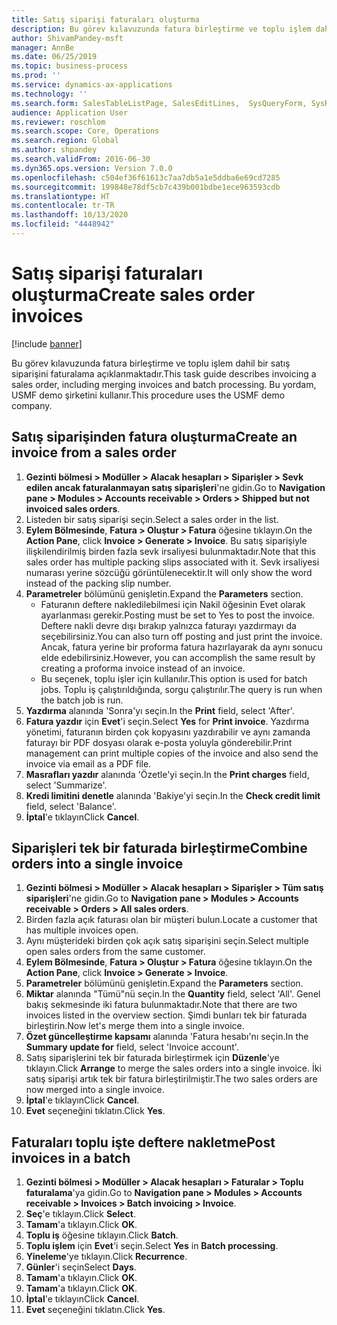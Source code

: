 ```yaml
---
title: Satış siparişi faturaları oluşturma
description: Bu görev kılavuzunda fatura birleştirme ve toplu işlem dahil bir satış siparişini faturalama açıklanmaktadır.
author: ShivamPandey-msft
manager: AnnBe
ms.date: 06/25/2019
ms.topic: business-process
ms.prod: ''
ms.service: dynamics-ax-applications
ms.technology: ''
ms.search.form: SalesTableListPage, SalesEditLines,  SysQueryForm, SysRecurrence
audience: Application User
ms.reviewer: roschlom
ms.search.scope: Core, Operations
ms.search.region: Global
ms.author: shpandey
ms.search.validFrom: 2016-06-30
ms.dyn365.ops.version: Version 7.0.0
ms.openlocfilehash: c504ef36f61613c7aa7db5a1e5ddba6e69cd7285
ms.sourcegitcommit: 199848e78df5cb7c439b001bdbe1ece963593cdb
ms.translationtype: HT
ms.contentlocale: tr-TR
ms.lasthandoff: 10/13/2020
ms.locfileid: "4448942"
---
```

# <a name="create-sales-order-invoices"></a><span data-ttu-id="b5b75-103">Satış siparişi faturaları oluşturma</span><span class="sxs-lookup"><span data-stu-id="b5b75-103">Create sales order invoices</span></span>

[!include [banner](../../includes/banner.md)]

<span data-ttu-id="b5b75-104">Bu görev kılavuzunda fatura birleştirme ve toplu işlem dahil bir satış siparişini faturalama açıklanmaktadır.</span><span class="sxs-lookup"><span data-stu-id="b5b75-104">This task guide describes invoicing a sales order, including merging invoices and batch processing.</span></span> <span data-ttu-id="b5b75-105">Bu yordam, USMF demo şirketini kullanır.</span><span class="sxs-lookup"><span data-stu-id="b5b75-105">This procedure uses the USMF demo company.</span></span>


## <a name="create-an-invoice-from-a-sales-order"></a><span data-ttu-id="b5b75-106">Satış siparişinden fatura oluşturma</span><span class="sxs-lookup"><span data-stu-id="b5b75-106">Create an invoice from a sales order</span></span>
1. <span data-ttu-id="b5b75-107">**Gezinti bölmesi > Modüller > Alacak hesapları > Siparişler > Sevk edilen ancak faturalanmayan satış siparişleri**'ne gidin.</span><span class="sxs-lookup"><span data-stu-id="b5b75-107">Go to **Navigation pane > Modules > Accounts receivable > Orders > Shipped but not invoiced sales orders**.</span></span>
2. <span data-ttu-id="b5b75-108">Listeden bir satış siparişi seçin.</span><span class="sxs-lookup"><span data-stu-id="b5b75-108">Select a sales order in the list.</span></span> 
3. <span data-ttu-id="b5b75-109">**Eylem Bölmesinde**, **Fatura > Oluştur > Fatura** öğesine tıklayın.</span><span class="sxs-lookup"><span data-stu-id="b5b75-109">On the **Action Pane**, click **Invoice > Generate > Invoice**.</span></span> <span data-ttu-id="b5b75-110">Bu satış siparişiyle ilişkilendirilmiş birden fazla sevk irsaliyesi bulunmaktadır.</span><span class="sxs-lookup"><span data-stu-id="b5b75-110">Note that this sales order has multiple packing slips associated with it.</span></span> <span data-ttu-id="b5b75-111">Sevk irsaliyesi numarası yerine <multiple> sözcüğü görüntülenecektir.</span><span class="sxs-lookup"><span data-stu-id="b5b75-111">It will only show the word <multiple> instead of the packing slip number.</span></span>  
4. <span data-ttu-id="b5b75-112">**Parametreler** bölümünü genişletin.</span><span class="sxs-lookup"><span data-stu-id="b5b75-112">Expand the **Parameters** section.</span></span>
    - <span data-ttu-id="b5b75-113">Faturanın deftere nakledilebilmesi için Nakil öğesinin Evet olarak ayarlanması gerekir.</span><span class="sxs-lookup"><span data-stu-id="b5b75-113">Posting must be set to Yes to post the invoice.</span></span> <span data-ttu-id="b5b75-114">Deftere nakli devre dışı bırakıp yalnızca faturayı yazdırmayı da seçebilirsiniz.</span><span class="sxs-lookup"><span data-stu-id="b5b75-114">You can also turn off posting and just print the invoice.</span></span> <span data-ttu-id="b5b75-115">Ancak, fatura yerine bir proforma fatura hazırlayarak da aynı sonucu elde edebilirsiniz.</span><span class="sxs-lookup"><span data-stu-id="b5b75-115">However, you can accomplish the same result by creating a proforma invoice instead of an invoice.</span></span>  
    - <span data-ttu-id="b5b75-116">Bu seçenek, toplu işler için kullanılır.</span><span class="sxs-lookup"><span data-stu-id="b5b75-116">This option is used for batch jobs.</span></span> <span data-ttu-id="b5b75-117">Toplu iş çalıştırıldığında, sorgu çalıştırılır.</span><span class="sxs-lookup"><span data-stu-id="b5b75-117">The query is run when the batch job is run.</span></span>
5. <span data-ttu-id="b5b75-118">**Yazdırma** alanında 'Sonra'yı seçin.</span><span class="sxs-lookup"><span data-stu-id="b5b75-118">In the **Print** field, select 'After'.</span></span>
6. <span data-ttu-id="b5b75-119">**Fatura yazdır** için **Evet**'i seçin.</span><span class="sxs-lookup"><span data-stu-id="b5b75-119">Select **Yes** for **Print invoice**.</span></span> <span data-ttu-id="b5b75-120">Yazdırma yönetimi, faturanın birden çok kopyasını yazdırabilir ve aynı zamanda faturayı bir PDF dosyası olarak e-posta yoluyla gönderebilir.</span><span class="sxs-lookup"><span data-stu-id="b5b75-120">Print management can print  multiple copies of the invoice and also send the invoice via email as a PDF file.</span></span>  
7. <span data-ttu-id="b5b75-121">**Masrafları yazdır** alanında 'Özetle'yi seçin.</span><span class="sxs-lookup"><span data-stu-id="b5b75-121">In the **Print charges** field, select 'Summarize'.</span></span>
8. <span data-ttu-id="b5b75-122">**Kredi limitini denetle** alanında 'Bakiye'yi seçin.</span><span class="sxs-lookup"><span data-stu-id="b5b75-122">In the **Check credit limit** field, select 'Balance'.</span></span>
9. <span data-ttu-id="b5b75-123">**İptal**'e tıklayın</span><span class="sxs-lookup"><span data-stu-id="b5b75-123">Click **Cancel**.</span></span>

## <a name="combine-orders-into-a-single-invoice"></a><span data-ttu-id="b5b75-124">Siparişleri tek bir faturada birleştirme</span><span class="sxs-lookup"><span data-stu-id="b5b75-124">Combine orders into a single invoice</span></span>
1. <span data-ttu-id="b5b75-125">**Gezinti bölmesi > Modüller > Alacak hesapları > Siparişler > Tüm satış siparişleri**'ne gidin.</span><span class="sxs-lookup"><span data-stu-id="b5b75-125">Go to **Navigation pane > Modules > Accounts receivable > Orders > All sales orders**.</span></span>
2. <span data-ttu-id="b5b75-126">Birden fazla açık faturası olan bir müşteri bulun.</span><span class="sxs-lookup"><span data-stu-id="b5b75-126">Locate a customer that has multiple invoices open.</span></span>
3. <span data-ttu-id="b5b75-127">Aynı müşterideki birden çok açık satış siparişini seçin.</span><span class="sxs-lookup"><span data-stu-id="b5b75-127">Select multiple open sales orders from the same customer.</span></span>
4. <span data-ttu-id="b5b75-128">**Eylem Bölmesinde**, **Fatura > Oluştur > Fatura** öğesine tıklayın.</span><span class="sxs-lookup"><span data-stu-id="b5b75-128">On the **Action Pane**, click **Invoice > Generate > Invoice**.</span></span>
5. <span data-ttu-id="b5b75-129">**Parametreler** bölümünü genişletin.</span><span class="sxs-lookup"><span data-stu-id="b5b75-129">Expand the **Parameters** section.</span></span>
6. <span data-ttu-id="b5b75-130">**Miktar** alanında "Tümü"nü seçin.</span><span class="sxs-lookup"><span data-stu-id="b5b75-130">In the **Quantity** field, select 'All'.</span></span> <span data-ttu-id="b5b75-131">Genel bakış sekmesinde iki fatura bulunmaktadır.</span><span class="sxs-lookup"><span data-stu-id="b5b75-131">Note that there are two invoices listed in the overview section.</span></span> <span data-ttu-id="b5b75-132">Şimdi bunları tek bir faturada birleştirin.</span><span class="sxs-lookup"><span data-stu-id="b5b75-132">Now let's merge them into a single invoice.</span></span>  
7. <span data-ttu-id="b5b75-133">**Özet güncelleştirme kapsamı** alanında 'Fatura hesabı'nı seçin.</span><span class="sxs-lookup"><span data-stu-id="b5b75-133">In the **Summary update for** field, select 'Invoice account'.</span></span>
8. <span data-ttu-id="b5b75-134">Satış siparişlerini tek bir faturada birleştirmek için **Düzenle**'ye tıklayın.</span><span class="sxs-lookup"><span data-stu-id="b5b75-134">Click **Arrange** to merge the sales orders into a single invoice.</span></span> <span data-ttu-id="b5b75-135">İki satış siparişi artık tek bir fatura birleştirilmiştir.</span><span class="sxs-lookup"><span data-stu-id="b5b75-135">The two sales orders are now merged into a single invoice.</span></span>   
9. <span data-ttu-id="b5b75-136">**İptal**'e tıklayın</span><span class="sxs-lookup"><span data-stu-id="b5b75-136">Click **Cancel**.</span></span>
10. <span data-ttu-id="b5b75-137">**Evet** seçeneğini tıklatın.</span><span class="sxs-lookup"><span data-stu-id="b5b75-137">Click **Yes**.</span></span>

## <a name="post-invoices-in-a-batch"></a><span data-ttu-id="b5b75-138">Faturaları toplu işte deftere nakletme</span><span class="sxs-lookup"><span data-stu-id="b5b75-138">Post invoices in a batch</span></span>
1. <span data-ttu-id="b5b75-139">**Gezinti bölmesi > Modüller > Alacak hesapları > Faturalar > Toplu faturalama**'ya gidin.</span><span class="sxs-lookup"><span data-stu-id="b5b75-139">Go to **Navigation pane > Modules > Accounts receivable > Invoices > Batch invoicing > Invoice**.</span></span>
2. <span data-ttu-id="b5b75-140">**Seç**'e tıklayın.</span><span class="sxs-lookup"><span data-stu-id="b5b75-140">Click **Select**.</span></span>
3. <span data-ttu-id="b5b75-141">**Tamam**'a tıklayın.</span><span class="sxs-lookup"><span data-stu-id="b5b75-141">Click **OK**.</span></span>
4. <span data-ttu-id="b5b75-142">**Toplu iş** öğesine tıklayın.</span><span class="sxs-lookup"><span data-stu-id="b5b75-142">Click **Batch**.</span></span>
5. <span data-ttu-id="b5b75-143">**Toplu işlem** için **Evet**'i seçin.</span><span class="sxs-lookup"><span data-stu-id="b5b75-143">Select **Yes** in **Batch processing**.</span></span>
6. <span data-ttu-id="b5b75-144">**Yineleme**'ye tıklayın.</span><span class="sxs-lookup"><span data-stu-id="b5b75-144">Click **Recurrence**.</span></span>
7. <span data-ttu-id="b5b75-145">**Günler**'i seçin</span><span class="sxs-lookup"><span data-stu-id="b5b75-145">Select **Days**.</span></span>
8. <span data-ttu-id="b5b75-146">**Tamam**'a tıklayın.</span><span class="sxs-lookup"><span data-stu-id="b5b75-146">Click **OK**.</span></span>
9. <span data-ttu-id="b5b75-147">**Tamam**'a tıklayın.</span><span class="sxs-lookup"><span data-stu-id="b5b75-147">Click **OK**.</span></span>
10. <span data-ttu-id="b5b75-148">**İptal**'e tıklayın</span><span class="sxs-lookup"><span data-stu-id="b5b75-148">Click **Cancel**.</span></span>
11. <span data-ttu-id="b5b75-149">**Evet** seçeneğini tıklatın.</span><span class="sxs-lookup"><span data-stu-id="b5b75-149">Click **Yes**.</span></span>

